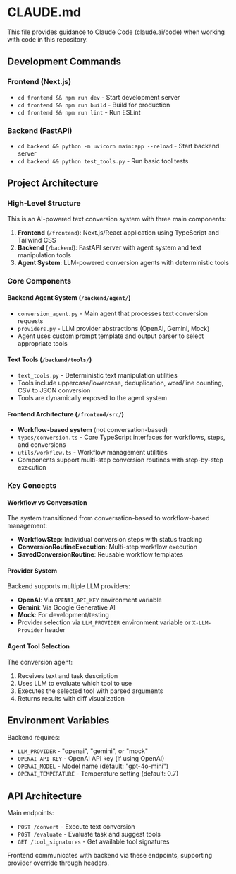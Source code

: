 # CLAUDE.md

This file provides guidance to Claude Code (claude.ai/code) when working with code in this repository.

## Development Commands

### Frontend (Next.js)
- `cd frontend && npm run dev` - Start development server
- `cd frontend && npm run build` - Build for production
- `cd frontend && npm run lint` - Run ESLint

### Backend (FastAPI)
- `cd backend && python -m uvicorn main:app --reload` - Start backend server
- `cd backend && python test_tools.py` - Run basic tool tests

## Project Architecture

### High-Level Structure
This is an AI-powered text conversion system with three main components:

1. **Frontend** (`/frontend`): Next.js/React application using TypeScript and Tailwind CSS
2. **Backend** (`/backend`): FastAPI server with agent system and text manipulation tools
3. **Agent System**: LLM-powered conversion agents with deterministic tools

### Core Components

#### Backend Agent System (`/backend/agent/`)
- `conversion_agent.py` - Main agent that processes text conversion requests
- `providers.py` - LLM provider abstractions (OpenAI, Gemini, Mock)
- Agent uses custom prompt template and output parser to select appropriate tools

#### Text Tools (`/backend/tools/`)
- `text_tools.py` - Deterministic text manipulation utilities
- Tools include uppercase/lowercase, deduplication, word/line counting, CSV to JSON conversion
- Tools are dynamically exposed to the agent system

#### Frontend Architecture (`/frontend/src/`)
- **Workflow-based system** (not conversation-based)
- `types/conversion.ts` - Core TypeScript interfaces for workflows, steps, and conversions
- `utils/workflow.ts` - Workflow management utilities
- Components support multi-step conversion routines with step-by-step execution

### Key Concepts

#### Workflow vs Conversation
The system transitioned from conversation-based to workflow-based management:
- **WorkflowStep**: Individual conversion steps with status tracking
- **ConversionRoutineExecution**: Multi-step workflow execution
- **SavedConversionRoutine**: Reusable workflow templates

#### Provider System
Backend supports multiple LLM providers:
- **OpenAI**: Via `OPENAI_API_KEY` environment variable
- **Gemini**: Via Google Generative AI
- **Mock**: For development/testing
- Provider selection via `LLM_PROVIDER` environment variable or `X-LLM-Provider` header

#### Agent Tool Selection
The conversion agent:
1. Receives text and task description
2. Uses LLM to evaluate which tool to use
3. Executes the selected tool with parsed arguments
4. Returns results with diff visualization

## Environment Variables

Backend requires:
- `LLM_PROVIDER` - "openai", "gemini", or "mock" 
- `OPENAI_API_KEY` - OpenAI API key (if using OpenAI)
- `OPENAI_MODEL` - Model name (default: "gpt-4o-mini")
- `OPENAI_TEMPERATURE` - Temperature setting (default: 0.7)

## API Architecture

Main endpoints:
- `POST /convert` - Execute text conversion
- `POST /evaluate` - Evaluate task and suggest tools
- `GET /tool_signatures` - Get available tool signatures

Frontend communicates with backend via these endpoints, supporting provider override through headers.